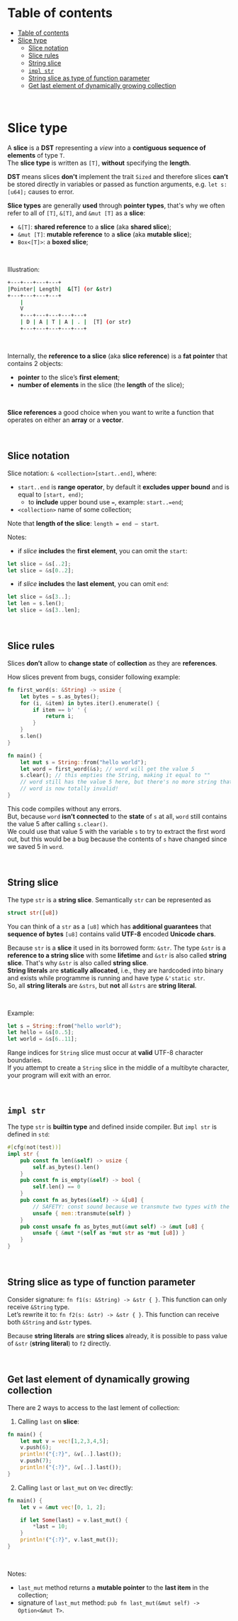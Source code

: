 # Table of contents
<!-- TOC -->
* [Table of contents](#table-of-contents)
* [Slice type](#slice-type)
  * [Slice notation](#slice-notation)
  * [Slice rules](#slice-rules)
  * [String slice](#string-slice)
  * [`impl str`](#impl-str)
  * [String slice as type of function parameter](#string-slice-as-type-of-function-parameter)
  * [Get last element of dynamically growing collection](#get-last-element-of-dynamically-growing-collection)
<!-- TOC -->

<br>

# Slice type
A **slice** is a **DST** representing a *view* into a **contiguous sequence of elements** of type `T`.<br>
The **slice type** is written as `[T]`, **without** specifying the **length**.<br>

**DST** means slices **don't** implement the trait `Sized` and therefore slices **can’t** be stored directly in variables or passed as function arguments, e.g. `let s: [u64];` causes to error.<br>

**Slice types** are generally **used** through **pointer types**, that's why we often refer to all of `[T]`, `&[T]`, and `&mut [T]` as a **slice**:
- `&[T]`: **shared reference** to a **slice** (aka **shared slice**);
- `&mut [T]`: **mutable reference** to a **slice** (aka **mutable slice**);
- `Box<[T]>`: a **boxed slice**;

<br>

Illustration:
```bash
+---+---+---+---+
|Pointer| Length|  &[T] (or &str)
+---+---+---+---+
    |
    V
    +---+---+---+---+---+
    | D | A | T | A | . |  [T] (or str)
    +---+---+---+---+---+
```

<br>

Internally, the **reference to a slice** (aka **slice reference**) is a **fat pointer** that contains 2 objects:
- **pointer** to the slice’s **first element**;
- **number of elements** in the slice (the **length** of the slice);

<br>

**Slice references** a good choice when you want to write a function that operates on either an **array** or a **vector**.<br>

<br>

## Slice notation
Slice notation: `& <collection>[start..end]`, where:
- `start..end` is **range operator**, by default it **excludes upper bound** and is equal to `[start, end)`;
    - to **include** upper bound use `=`, example: `start..=end`;
- `<collection>` name of some collection;

Note that **length of the slice**: `length = end – start`.<br>

Notes:
- if *slice* **includes** the **first element**, you can omit the `start`:
```Rust
let slice = &s[..2];
let slice = &s[0..2];
```
- if *slice* **includes** the **last element**, you can omit `end`:
```Rust
let slice = &s[3..];
let len = s.len();
let slice = &s[3..len];
```

<br>

## Slice rules
Slices **don’t** allow to **change state** of **collection** as they are **references**.<br>

How slices prevent from bugs, consider following example:
```Rust
fn first_word(s: &String) -> usize {
    let bytes = s.as_bytes();
    for (i, &item) in bytes.iter().enumerate() {
        if item == b' ' {
            return i;
        }
    }
    s.len()
}

fn main() {
    let mut s = String::from("hello world");
    let word = first_word(&s); // word will get the value 5
    s.clear(); // this empties the String, making it equal to ""
    // word still has the value 5 here, but there's no more string that
    // word is now totally invalid!
}
```

This code compiles without any errors.<br>
But, because `word` **isn’t connected** to the **state** of `s` at all, `word` still contains the value 5 after calling `s.clear()`.<br>
We could use that value 5 with the variable `s` to try to extract the first word out, but this would be a bug because the contents of `s` have changed since we saved 5 in `word`.<br>

<br>

## String slice
The type `str` is a **string slice**. Semantically `str` can be represented as
```rust
struct str([u8])
```

You can think of a `str` as a `[u8]` which has **additional guarantees** that **sequence of bytes** `[u8]` contains valid **UTF-8** encoded **Unicode chars**.<br>

Because `str` is a **slice** it used in its borrowed form: `&str`. The type `&str` is a **reference to a string slice** with some **lifetime** and `&str` is also called **string slice**. That's why `&str` is also called **string slice**.<br>
**String literals** are **statically allocated**, i.e., they are hardcoded into binary and exists while programme is running and have type `&'static str`.<br>
So, all **string literals** are `&strs`, but **not** all `&strs` are **string literal**.<br>

<br>

Example:
```Rust
let s = String::from("hello world");
let hello = &s[0..5];
let world = &s[6..11];
```

Range indices for `String` slice must occur at **valid** UTF-8 character boundaries.<br>
If you attempt to create a `String` slice in the middle of a multibyte character, your program will exit with an error.<br>

<br>

## `impl str`
The type `str` is **builtin type** and defined inside compiler. But `impl str` is defined in `std`:
```rust
#[cfg(not(test))]
impl str {
    pub const fn len(&self) -> usize {
        self.as_bytes().len()
    }
    pub const fn is_empty(&self) -> bool {
        self.len() == 0
    }
    pub const fn as_bytes(&self) -> &[u8] {
        // SAFETY: const sound because we transmute two types with the same layout
        unsafe { mem::transmute(self) }
    }
    pub const unsafe fn as_bytes_mut(&mut self) -> &mut [u8] {
        unsafe { &mut *(self as *mut str as *mut [u8]) }
    }
}
```

<br>

## String slice as type of function parameter
Consider signature: `fn f1(s: &String) -> &str { }`. This function can only receive `&String` type.<br>
Let’s rewrite it to: `fn f2(s: &str) -> &str { }`. This function can receive both `&String` and `&str` types.<br>

Because **string literals** are **string slices** already, it is possible to pass value of `&str` (**string literal**) to `f2` directly.

<br>

## Get last element of dynamically growing collection
There are 2 ways to access to the last lement of collection:
1. Calling `last` on **slice**:
```Rust
fn main() {
    let mut v = vec![1,2,3,4,5];
    v.push(6);
    println!("{:?}", &v[..].last());
    v.push(7);
    println!("{:?}", &v[..].last());
}
```
2. Calling `last` or `last_mut` on `Vec` directly:
```Rust
fn main() {
    let v = &mut vec![0, 1, 2];

    if let Some(last) = v.last_mut() {
        *last = 10;
    }
    println!("{:?}", v.last_mut());
}
```

<br>

Notes:
- `last_mut` method returns a **mutable pointer** to the **last item** in the collection;
- signature of `last_mut` method: `pub fn last_mut(&mut self) -> Option<&mut T>`.
